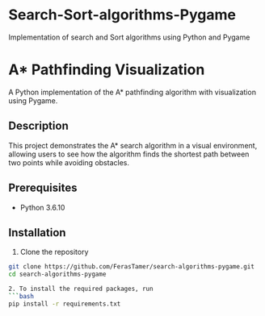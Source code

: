 # Search-Sort-algorithms-Pygame
Implementation of search and Sort algorithms using Python and Pygame
# A* Pathfinding Visualization

A Python implementation of the A* pathfinding algorithm with visualization using Pygame.

## Description

This project demonstrates the A* search algorithm in a visual environment, allowing users to see how the algorithm finds the shortest path between two points while avoiding obstacles.

## Prerequisites

- Python 3.6.10

## Installation

1. Clone the repository
```bash
git clone https://github.com/FerasTamer/search-algorithms-pygame.git
cd search-algorithms-pygame

2. To install the required packages, run
```bash  
pip install -r requirements.txt  
